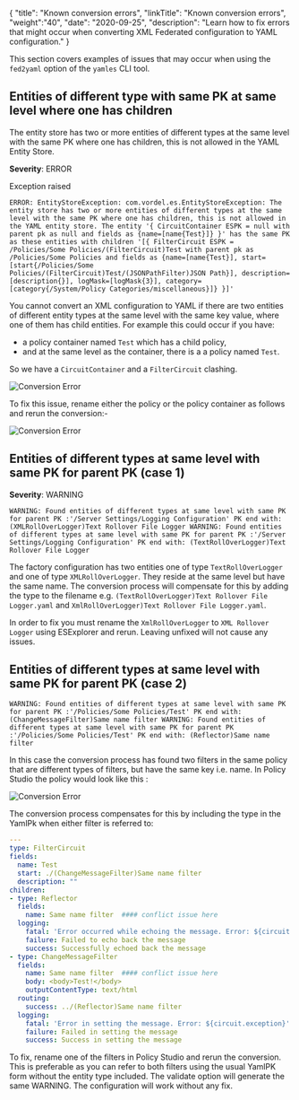 {
"title": "Known conversion errors",
"linkTitle": "Known conversion errors",
"weight":"40",
"date": "2020-09-25",
"description": "Learn how to fix errors that might occur when converting XML Federated configuration to YAML configuration."
}

This section covers examples of issues that may occur when using the `fed2yaml` option of the `yamles` CLI tool.

## Entities of different type with same PK at same level where one has children

The entity store has two or more entities of different types at the same level with the same PK where one has children, this is not allowed in the YAML Entity Store.

**Severity**: ERROR

Exception raised

`ERROR: EntityStoreException: com.vordel.es.EntityStoreException: The entity store has two or more entities of different types at the same level with the same PK where one has children, this is not allowed in the YAML entity store. The entity '{ CircuitContainer ESPK = null with parent pk as null and fields as {name=[name{Test}]} }' has the same PK as these entities with children '[{ FilterCircuit ESPK = /Policies/Some Policies/(FilterCircuit)Test with parent pk as /Policies/Some Policies and fields as {name=[name{Test}], start=[start{/Policies/Some Policies/(FilterCircuit)Test/(JSONPathFilter)JSON Path}], description=[description{}], logMask=[logMask{3}], category=[category{/System/Policy Categories/miscellaneous}]} }]'`

You cannot convert an XML configuration to YAML if there are two entities of different entity types at the same level with the same key value, where one of them has child entities. For example this could occur if you have:

* a policy container named `Test` which has a child policy,
* and at the same level as the container, there is a a policy named `Test`.

So we have a `CircuitContainer` and a `FilterCircuit` clashing.

![Conversion Error](/Images/apim_yamles/yamles_conversion_error_case1_1.png)

To fix this issue, rename either the policy or the policy container as follows and rerun the conversion:-

![Conversion Error](/Images/apim_yamles/yamles_conversion_error_case1_2.png)

## Entities of different types at same level with same PK for parent PK (case 1)

**Severity**: WARNING

`WARNING: Found entities of different types at same level with same PK for parent PK :'/Server Settings/Logging Configuration' PK end with: (XMLRollOverLogger)Text Rollover File Logger
WARNING: Found entities of different types at same level with same PK for parent PK :'/Server Settings/Logging Configuration' PK end with: (TextRollOverLogger)Text Rollover File Logger`

The factory configuration has two entities one of type `TextRollOverLogger` and one of type `XMLRollOverLogger`. They reside at the same level but have the same name. The conversion process will compensate for this by adding the type to the filename e.g. `(TextRollOverLogger)Text Rollover File Logger.yaml` and `XmlRollOverLogger)Text Rollover File Logger.yaml`.

In order to fix you must rename the `XmlRollOverLogger` to `XML Rollover Logger` using ESExplorer and rerun. Leaving unfixed will not cause any issues.

## Entities of different types at same level with same PK for parent PK (case 2)

`WARNING: Found entities of different types at same level with same PK for parent PK :'/Policies/Some Policies/Test' PK end with: (ChangeMessageFilter)Same name filter
WARNING: Found entities of different types at same level with same PK for parent PK :'/Policies/Some Policies/Test' PK end with: (Reflector)Same name filter`

In this case the conversion process has found two filters in the same policy that are different types of filters, but have the same key i.e. name. In Policy Studio the policy would look like this :

![Conversion Error](/Images/apim_yamles/yamles_conversion_error_case1_3.png)

The conversion process compensates for this by including the type in the YamlPk when either filter is referred to:

```yaml
---
type: FilterCircuit
fields:
  name: Test
  start: ./(ChangeMessageFilter)Same name filter
  description: ""
children:
- type: Reflector
  fields:
    name: Same name filter  #### conflict issue here
  logging:
    fatal: 'Error occurred while echoing the message. Error: ${circuit.exception}'
    failure: Failed to echo back the message
    success: Successfully echoed back the message
- type: ChangeMessageFilter
  fields:
    name: Same name filter  #### conflict issue here
    body: <body>Test!</body>
    outputContentType: text/html
  routing:
    success: ../(Reflector)Same name filter
  logging:
    fatal: 'Error in setting the message. Error: ${circuit.exception}'
    failure: Failed in setting the message
    success: Success in setting the message
```

To fix, rename one of the filters in Policy Studio and rerun the conversion. This is preferable as you can refer to both filters using the usual YamlPK form without the entity type included. The validate option will generate the same WARNING. The configuration will work without any fix.
